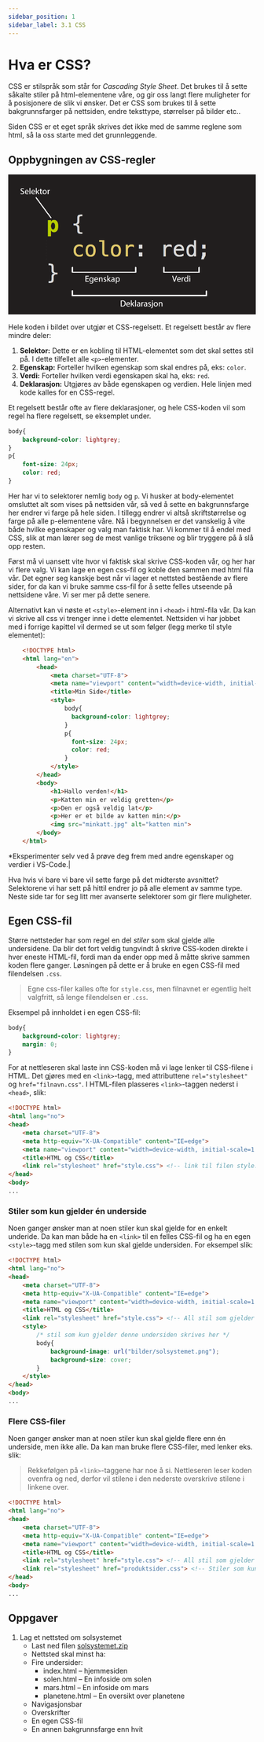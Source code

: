 ```yaml
---
sidebar_position: 1
sidebar_label: 3.1 CSS
---
```


# Hva er CSS?

CSS er stilspråk som står for *Cascading Style Sheet*. Det brukes til å sette såkalte stiler på html-elementene våre, og gir oss langt flere muligheter for å posisjonere de slik vi ønsker.
Det er CSS som brukes til å sette bakgrunnsfarger på nettsiden, endre teksttype, størrelser på bilder etc..

Siden CSS er et eget språk skrives det ikke med de samme reglene som html, så la oss starte med det grunnleggende.



## Oppbygningen av CSS-regler

![Et CSS-regelsett](./bilder/3_1%20-%20css/css-regel.png)
  
Hele koden i bildet over utgjør et CSS-regelsett.
Et regelsett består av flere mindre deler:  

1. **Selektor:** Dette er en kobling til HTML-elementet som det skal settes stil på. I dette tilfellet alle `<p>`-elementer.
2. **Egenskap:** Forteller hvilken egenskap som skal endres på, eks: `color`.
3. **Verdi:** Forteller hvilken verdi egenskapen skal ha, eks: `red`.
4. **Deklarasjon:** Utgjøres av både egenskapen og verdien. Hele linjen med kode kalles for en CSS-regel.


Et regelsett består ofte av flere deklarasjoner, og hele CSS-koden vil som regel ha flere regelsett, se eksemplet under.

```css
body{
    background-color: lightgrey;
}
p{
    font-size: 24px;
    color: red;
}
```

Her har vi to selektorer nemlig `body` og `p`. Vi husker at body-elementet omsluttet alt som vises på nettsiden vår, så ved å sette en bakgrunnsfarge her endrer vi farge på hele siden. I tillegg endrer vi altså skriftstørrelse og farge på alle p-elementene våre. Nå i begynnelsen er det vanskelig å vite både hvilke egenskaper og valg man faktisk har. Vi kommer til å endel med CSS, slik at man lærer seg de mest vanlige triksene og blir tryggere på å slå opp resten.

Først må vi uansett vite hvor vi faktisk skal skrive CSS-koden vår, og her har vi flere valg. Vi kan lage en egen css-fil og koble den sammen med html fila vår. Det egner seg kanskje best når vi lager et nettsted bestående av flere sider, for da kan vi bruke samme css-fil for å sette felles utseende på nettsidene våre. Vi ser mer på dette senere.

Alternativt kan vi nøste et `<style>`-element inn i  `<head>` i html-fila vår. Da kan vi skrive all css vi trenger inne i dette elementet. Nettsiden vi har jobbet med i forrige kapittel vil dermed se ut som følger (legg merke til style elementet):

```html
    <!DOCTYPE html>
    <html lang="en">
        <head>
            <meta charset="UTF-8">
            <meta name="viewport" content="width=device-width, initial-scale=1.0">
            <title>Min Side</title>
            <style>
                body{
                  background-color: lightgrey;
                }
                p{
                  font-size: 24px;
                  color: red;
                }
            </style>
        </head>
        <body>
            <h1>Hallo verden!</h1>
            <p>Katten min er veldig gretten</p>
            <p>Den er også veldig lat</p>
            <p>Her er et bilde av katten min:</p>
            <img src="minkatt.jpg" alt="katten min">
        </body>
    </html>
```
*Eksperimenter selv ved å prøve deg frem med andre egenskaper og verdier i VS-Code.|


Hva hvis vi bare vi bare vil sette farge på det midterste avsnittet? Selektorene vi har sett på hittil endrer jo på alle element av samme type. Neste side tar for seg litt mer avanserte selektorer som gir flere muligheter.

## Egen CSS-fil

Større nettsteder har som regel en del *stiler* som skal gjelde alle undersidene.
Da blir det fort veldig tungvindt å skrive CSS-koden direkte i hver eneste HTML-fil, fordi man da ender opp med å måtte skrive sammen koden flere ganger.
Løsningen på dette er å bruke en egen CSS-fil med filendelsen `.css`.

> Egne css-filer kalles ofte for `style.css`, men filnavnet er egentlig helt valgfritt, så lenge filendelsen er `.css`. 

Eksempel på innholdet i en egen CSS-fil:

```css
body{
    background-color: lightgrey;
    margin: 0;
}

```

For at nettleseren skal laste inn CSS-koden må vi lage lenker til CSS-filene i HTML.
Det gjøres med en `<link>`-tagg, med attributtene `rel="stylesheet"` og `href="filnavn.css"`.
I HTML-filen plasseres `<link>`-taggen nederst i `<head>`, slik:

```html
<!DOCTYPE html>
<html lang="no">
<head>
    <meta charset="UTF-8">
    <meta http-equiv="X-UA-Compatible" content="IE=edge">
    <meta name="viewport" content="width=device-width, initial-scale=1.0">
    <title>HTML og CSS</title>
    <link rel="stylesheet" href="style.css"> <!-- link til filen style.css som ligger i samme mappe som denne html-filen -->
</head>
<body>
...
```

### Stiler som kun gjelder én underside

Noen ganger ønsker man at noen stiler kun skal gjelde for en enkelt underide.
Da kan man både ha en `<link>` til en felles CSS-fil og ha en egen `<style>`-tagg med stilen som kun skal gjelde undersiden.
For eksempel slik:

```html
<!DOCTYPE html>
<html lang="no">
<head>
    <meta charset="UTF-8">
    <meta http-equiv="X-UA-Compatible" content="IE=edge">
    <meta name="viewport" content="width=device-width, initial-scale=1.0">
    <title>HTML og CSS</title>
    <link rel="stylesheet" href="style.css"> <!-- All stil som gjelder alle undersider skrives i style.css -->
    <style>
        /* stil som kun gjelder denne undersiden skrives her */
        body{
            background-image: url("bilder/solsystemet.png");
            background-size: cover;
        }
    </style>
</head>
<body>
...
```

### Flere CSS-filer

Noen ganger ønsker man at noen stiler kun skal gjelde flere enn én underside, men ikke alle.
Da kan man bruke flere CSS-filer, med lenker eks. slik:

> Rekkefølgen på `<link>`-taggene har noe å si. Nettleseren leser koden ovenfra og ned, derfor vil stilene i den nederste overskrive stilene i linkene over.

```html
<!DOCTYPE html>
<html lang="no">
<head>
    <meta charset="UTF-8">
    <meta http-equiv="X-UA-Compatible" content="IE=edge">
    <meta name="viewport" content="width=device-width, initial-scale=1.0">
    <title>HTML og CSS</title>
    <link rel="stylesheet" href="style.css"> <!-- All stil som gjelder alle undersider skrives i style.css -->
    <link rel="stylesheet" href="produktsider.css"> <!-- Stiler som kun skal gjelde noen få undersider skrives i en egen fil -->
</head>
<body>
...
```

## Oppgaver

1. Lag et nettsted om solsystemet
   - Last ned filen [solsystemet.zip](./vedlegg/solsystemet.zip)
   - Nettsted skal minst ha:
   - Fire undersider:
     - index.html – hjemmesiden
     - solen.html – En infoside om solen
     - mars.html – En infoside om mars
     - planetene.html – En oversikt over planetene
   - Navigasjonsbar
   - Overskrifter
   - En egen CSS-fil
   - En annen bakgrunnsfarge enn hvit

